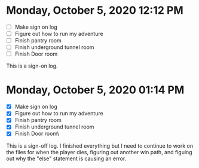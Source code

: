 # Monday, October  5, 2020 12:12 PM
- [ ] Make sign on log
- [ ] Figure out how to run my adventure 
- [ ] Finish pantry room
- [ ] Finish underground tunnel room
- [ ] Finish Door room

This is a sign-on log.
# Monday, October  5, 2020 01:14 PM
- [X] Make sign on log
- [X] Figure out how to run my adventure 
- [X] Finish pantry room
- [X] Finish underground tunnel room
- [X] Finish Door room\

This is a sign-off log. I finished everything but I need to continue to work on the files for when the player dies, figuring out another win path, and figuing out why the "else" statement is causing an error.
